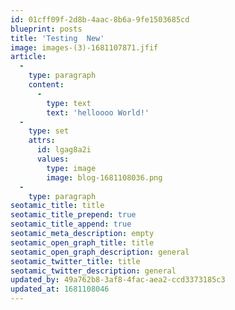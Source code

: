 ```yaml
---
id: 01cff09f-2d8b-4aac-8b6a-9fe1503685cd
blueprint: posts
title: 'Testing  New'
image: images-(3)-1681107871.jfif
article:
  -
    type: paragraph
    content:
      -
        type: text
        text: 'helloooo World!'
  -
    type: set
    attrs:
      id: lgag8a2i
      values:
        type: image
        image: blog-1681108036.png
  -
    type: paragraph
seotamic_title: title
seotamic_title_prepend: true
seotamic_title_append: true
seotamic_meta_description: empty
seotamic_open_graph_title: title
seotamic_open_graph_description: general
seotamic_twitter_title: title
seotamic_twitter_description: general
updated_by: 49a762b8-3af8-4fac-aea2-ccd3373185c3
updated_at: 1681108046
---
```

